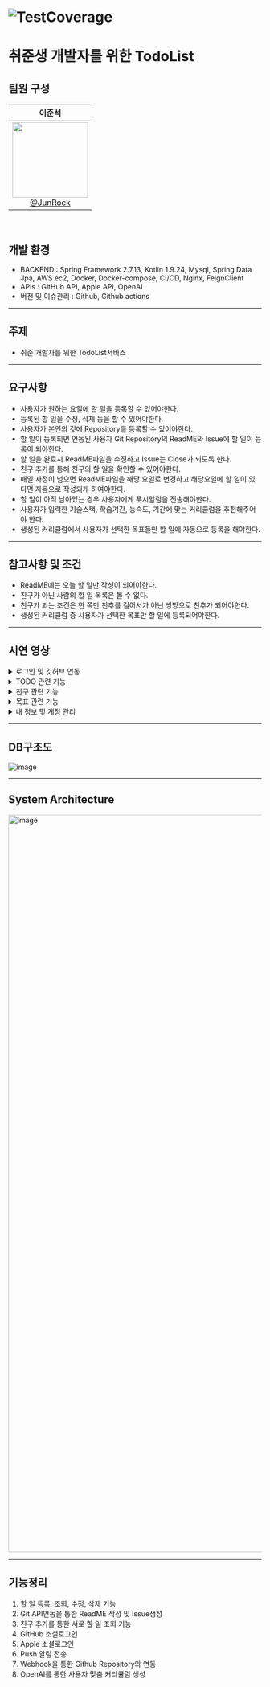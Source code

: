 # ![TestCoverage](https://img.shields.io/endpoint?url=https://todeveloperdo.github.io/TDD-be/badges/coverage-badge.json)
# 취준생 개발자를 위한 TodoList

## 팀원 구성
<div align="center">

<div align="center">

| **이준석** |
| :------: | 
| [<img src="https://github.com/CafeCheckin/CafeCheckin/assets/56196986/422a81d3-b0b7-4b85-af31-a42a3c23c771" height=150 width=150> <br/> @JunRock](https://github.com/JunRock) |

</div>
</div>
<br>

## 개발 환경
- BACKEND : Spring Framework 2.7.13, Kotlin 1.9.24, Mysql, Spring Data Jpa, AWS ec2, Docker, Docker-compose, CI/CD, Nginx, FeignClient   <br>
- APIs : GitHub API, Apple API, OpenAI <br>
- 버전 및 이슈관리 : Github, Github actions   <br>
---
## 주제
- 취준 개발자를 위한 TodoList서비스
---
## 요구사항
- 사용자가 원하는 요일에 할 일을 등록할 수 있어야한다.
- 등록된 할 일을 수정, 삭제 등을 할 수 있어야한다.
- 사용자가 본인의 깃에 Repository를 등록할 수 있어야한다.
- 할 일이 등록되면 연동된 사용자 Git Repository의 ReadME와 Issue에 할 일이 등록이 되야한다.
- 할 일을 완료시 ReadME파일을 수정하고 Issue는 Close가 되도록 한다.
- 친구 추가를 통해 친구의 할 일을 확인할 수 있어야한다.
- 매일 자정이 넘으면 ReadME파일을 해당 요일로 변경하고 해당요일에 할 일이 있다면 자동으로 작성되게 하여야한다.
- 할 일이 아직 남아있는 경우 사용자에게 푸시알림을 전송해야한다.
- 사용자가 입력한 기술스택, 학습기간, 능숙도, 기간에 맞는 커리큘럼을 추천해주어야 한다.
- 생성된 커리큘럼에서 사용자가 선택한 목표들만 할 일에 자동으로 등록을 해야한다.
---
## 참고사항 및 조건
- ReadME에는 오늘 할 일만 작성이 되어야한다.
- 친구가 아닌 사람의 할 일 목록은 볼 수 없다.
- 친구가 되는 조건은 한 쪽만 친추를 걸어서가 아닌 쌍방으로 친추가 되어야한다.
- 생성된 커리큘럼 중 사용자가 선택한 목표만 할 일에 등록되어야한다.
---

## 시연 영상
<details>
<summary>로그인 및 깃허브 연동</summary>

<table>
  <tr>
    <td align="center"><b>로그인 및 깃허브 연동</b></td>
    <td align="center"><b>Repository 생성</b></td>
  </tr>
  <tr>
    <td><img src="https://github.com/user-attachments/assets/d0507240-e579-449b-a4dd-de4d64360886" width="180"/></td>
    <td><img src="https://github.com/user-attachments/assets/191825a9-110d-4d88-a3ff-cc07c3ce26c6" width="180"/></td>
  </tr>
</table>

</details>

<details>
<summary>TODO 관련 기능</summary>

<table>
  <tr>
    <td align="center"><b>TODO 생성</b></td>
    <td align="center"><b>TODO 완료</b></td>
    <td align="center"><b>TODO 진행중</b></td>
  </tr>
  <tr>
    <td><img src="https://github.com/user-attachments/assets/81de5c66-7795-419d-b531-7f67dc4ccdef" width="180"/></td>
    <td><img src="https://github.com/user-attachments/assets/92eef94e-bf70-4ae3-9f87-ca2ddd0a8361" width="180"/></td>
    <td><img src="https://github.com/user-attachments/assets/372883c3-8708-44e7-8914-3e80683a6089" width="180"/></td>
  </tr>
  <tr>
    <td align="center"><b>TODO 내용 변경</b></td>
    <td align="center"><b>TODO 날짜 변경</b></td>
    <td align="center"><b>TODO 삭제</b></td>
  </tr>
  <tr>
    <td><img src="https://github.com/user-attachments/assets/1df9c1e1-10ea-4cb1-83f7-d9d7225ec1ea" width="180"/></td>
    <td><img src="https://github.com/user-attachments/assets/738c916f-fc46-4500-bd2a-acce1caf821b" width="180"/></td>
    <td><img src="https://github.com/user-attachments/assets/b49fe43c-e5aa-4e5a-b130-8c50ff2fe3e1" width="180"/></td>
  </tr>
</table>

</details>

<details>
<summary>친구 관련 기능</summary>

<table>
  <tr>
    <td align="center"><b>친구 탐색</b></td>
    <td align="center"><b>친구 프로필(팔로우)</b></td>
    <td align="center"><b>친구 프로필(언팔로우)</b></td>
  </tr>
  <tr>
    <td><img src="https://github.com/user-attachments/assets/7aa4c1db-8654-49d7-a921-538f3cda69aa" width="180"/></td>
    <td><img src="https://github.com/user-attachments/assets/e8a38a63-3d05-43f1-b6c8-ff5649a9da0c" width="180"/></td>
    <td><img src="https://github.com/user-attachments/assets/9f813148-3d4b-4c76-9493-b952749b593b" width="180"/></td>
  </tr>
</table>

</details>

<details>
<summary>목표 관련 기능</summary>

<table>
  <tr>
    <td align="center"><b>목표 생성</b></td>
    <td align="center"><b>목표 리스트</b></td>
  </tr>
  <tr>
    <td><img src="https://github.com/user-attachments/assets/e299da2d-ed91-4c02-8284-4239a348547e" width="180"/></td>
    <td><img src="https://github.com/user-attachments/assets/d1ebac5d-3593-4a03-83f5-f8a90c6a42a8" width="180"/></td>
  </tr>
</table>

</details>

<details>
<summary>내 정보 및 계정 관리</summary>

<table>
  <tr>
    <td align="center"><b>내 정보</b></td>
    <td align="center"><b>탈퇴</b></td>
  </tr>
  <tr>
    <td><img src="https://github.com/user-attachments/assets/300d2f4c-d7a5-41d0-949e-b24ad769e7f7" width="180"/></td>
    <td><img src="https://github.com/user-attachments/assets/61d865e7-6dce-4ef8-9264-e17b57ebe8e5" width="180"/></td>
  </tr>
</table>

</details>

---
## DB구조도
![image](https://github.com/user-attachments/assets/466c871d-1d60-4c96-815c-008dc3c7840c)




---

## System Architecture
<img width="1468" alt="image" src="https://github.com/user-attachments/assets/dabdd7f4-01ea-4193-8b00-4b57518acbed" />



---

## 기능정리
1. 할 일 등록, 조회, 수정, 삭제 기능
2. Git API연동을 통한 ReadME 작성 및 Issue생성
3. 친구 추가를 통한 서로 할 일 조회 기능
4. GitHub 소셜로그인
5. Apple 소셜로그인
6. Push 알림 전송
7. Webhook을 통한 Github Repository와 연동
8. OpenAI를 통한 사용자 맞춤 커리큘럼 생성
